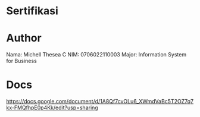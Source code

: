 # Sertifikasi
# Author
Nama: Michell Thesea C
NIM: 0706022110003
Major: Information System for Business

# Docs
https://docs.google.com/document/d/1A8Qf7cvOLu6_XWmdVaBc5T2OZ7q7kx-FMQfhpE0p4Kk/edit?usp=sharing
